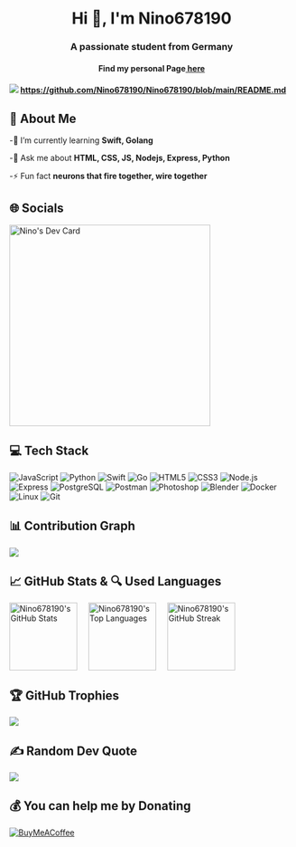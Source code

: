 

<h1 align="center">Hi 👋, I'm Nino678190</h1>
    
<h3 align="center">A passionate student from Germany</h3>
<h4 align="center">Find my personal Page<a href="https://nino678190.github.io/nic-tolksdorf/"> here</a><h4>
    
    
    
![](https://visitcount.itsvg.in/api?id=Nino678190&label=Profile%20Views&color=0&icon=0&pretty=true)
https://github.com/Nino678190/Nino678190/blob/main/README.md
## 🚀 About Me
-🌱 I’m currently learning **Swift, Golang**

-💬 Ask me about **HTML, CSS, JS, Nodejs, Express, Python**

-⚡ Fun fact **neurons that fire together, wire together**
    
    

## 🌐 Socials
<a href="https://app.daily.dev/nino6781"><img src="https://api.daily.dev/devcards/v2/rpnFAiguJZRL1iKZRDE3c.png?r=4xl" width="356" alt="Nino's Dev Card"/></a>
    
## 💻 Tech Stack

![JavaScript](https://img.shields.io/badge/javascript-%23F7DF1C.svg?style=for-the-badge&logo=javascript&logoColor=white) ![Python](https://img.shields.io/badge/python-%2335766F.svg?style=for-the-badge&logo=python&logoColor=white) ![Swift](https://img.shields.io/badge/swift-%23F05138.svg?style=for-the-badge&logo=swift&logoColor=white) ![Go](https://img.shields.io/badge/go-%2300ADD8.svg?style=for-the-badge&logo=go&logoColor=white) ![HTML5](https://img.shields.io/badge/html5-%23E34F26.svg?style=for-the-badge&logo=html5&logoColor=white) ![CSS3](https://img.shields.io/badge/css3-%231572B6.svg?style=for-the-badge&logo=css3&logoColor=white) ![Node.js](https://img.shields.io/badge/nodejs-%236DA55F.svg?style=for-the-badge&logo=node.js&logoColor=white) ![Express](https://img.shields.io/badge/express-%23404D59.svg?style=for-the-badge&logo=express&logoColor=white) ![PostgreSQL](https://img.shields.io/badge/postgresql-%233477A0.svg?style=for-the-badge&logo=postgresql&logoColor=white) ![Postman](https://img.shields.io/badge/postman-%23FF6C37.svg?style=for-the-badge&logo=postman&logoColor=white) ![Photoshop](https://img.shields.io/badge/photoshop-%2301A5E0.svg?style=for-the-badge&logo=adobe-photoshop&logoColor=white) ![Blender](https://img.shields.io/badge/blender-%23F5792A.svg?style=for-the-badge&logo=blender&logoColor=white) ![Docker](https://img.shields.io/badge/docker-%230db7ed.svg?style=for-the-badge&logo=docker&logoColor=white) ![Linux](https://img.shields.io/badge/linux-%23000000.svg?style=for-the-badge&logo=linux&logoColor=white) ![Git](https://img.shields.io/badge/git-%23F05032.svg?style=for-the-badge&logo=git&logoColor=white)
    
    

      
## 📊 Contribution Graph
![](https://github-readme-activity-graph.vercel.app/graph?username=Nino678190&bg_color=000000&color=ffffff&line=00ccf5&point=ffffff&area=true&hide_border=true)
    
    

    
## 📈 GitHub Stats & 🔍 Used Languages

<div style="display: flex; gap: 20px;">  
<img height="120px" src="https://github-readme-stats.vercel.app/api?username=Nino678190&theme=vue-dark&hide_border=false&include_all_commits=true&count_private=true" alt="Nino678190's GitHub Stats" /> 
<img height="120px" src="https://github-readme-stats.vercel.app/api/top-langs/?username=Nino678190&theme=vue-dark&hide_border=false&include_all_commits=true&count_private=false&layout=compact" alt="Nino678190's Top Languages" />  
<img height="120px" src="https://github-readme-streak-stats.herokuapp.com/?user=Nino678190&theme=vue-dark&hide_border=false" alt="Nino678190's GitHub Streak" /> 
</div>
      
      
    

    
## 🏆 GitHub Trophies
![](https://github-profile-trophy.vercel.app/?username=Nino678190&theme=dracula&no-frame=false&no-bg=false&margin-w=4)
      
    

    
## ✍️ Random Dev Quote  
![](https://quotes-github-readme.vercel.app/api?type=horizontal&theme=dracula)
    
    

    
## 💰 You can help me by Donating
[![BuyMeACoffee](https://img.shields.io/badge/Buy%20Me%20a%20Coffee-ffdd00?style=for-the-badge&logo=buy-me-a-coffee&logoColor=black)](https://buymeacoffee.com/stellplatzfinder)

      
    
    

